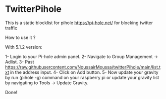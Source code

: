 # TwitterPihole

This is a static blocklist for pihole https://pi-hole.net/ for blocking twitter traffic 

How to use it ?

With 5.1.2 version: 

1- Login to your Pi-hole admin panel.
2- Navigate to Group Management -> Adlist. 
3- Past https://raw.githubusercontent.com/NoussairMoussa/twitterPihole/main/list.txt in the address input.
4- Click on Add button.
5- Now update your gravity by run (pihole -g) command on your raspberry pi or update your gravity list by navigating to Tools -> Update Gravity.

Done! 
